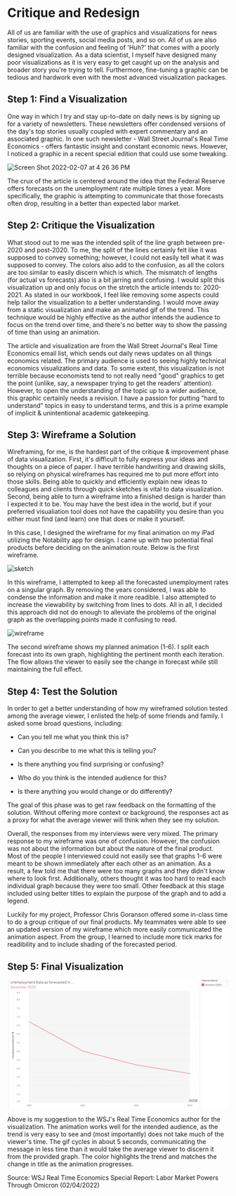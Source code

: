 # Critique and Redesign 

All of us are familiar with the use of graphics and visualizations for news stories, sporting events, social media posts, and so on. All of us are also familiar with the confusion and feeling of 'Huh?' that comes with a poorly designed visualization. As a data scientist, I myself have designed many poor visualizations as  it is very easy to get caught up on the analysis and broader story you're trying to tell. Furthermore, fine-tuning a graphic can be tedious and hardwork even with the most advanced visualization packages. 

## Step 1: Find a Visualization 

One way in which I try and stay up-to-date on daily news is by signing up for a variety of newsletters. These newsletters offer condensed versions of the day's top stories usually coupled with expert commentary and an associated graphic. In one such newsletter -  Wall Street Journal's Real Time Economics - offers fantastic insight and constant economic news. However, I noticed a graphic in a recent special edition that could use some tweaking. 

<img width="795" alt="Screen Shot 2022-02-07 at 4 26 36 PM" src="https://user-images.githubusercontent.com/39040541/152874751-ded71c0f-200a-4126-9ebd-c7ca4ef99b88.png">

The crux of the article is centered around the idea that the Federal Reserve offers forecasts on the unemployment rate multiple times a year. More specifically, the graphic is attempting to communicate that those forecasts often drop, resulting in a better than expected labor market. 

## Step 2: Critique the Visualization 

What stood out to me was the intended split of the line graph between pre-2020 and post-2020. To me, the split of the lines certainly felt like it was supposed to convey something; however, I could not easily tell what it was supposed to convey. The colors also add to the confusion, as all the colors are too similar to easily discern which is which. The mismatch of lengths (for actual vs forecasts) also is a bit jarring and confusing. I would split this visualization up and only focus on the stretch the article intends to: 2020-2021. As stated in our workbook, I feel like removing some aspects could help tailor the visualization to a better understanding. I would move away from a static visualization and make an animated gif of the trend. This technique would be highly effective as the author intends the audience to focus on the trend over time, and there's no better way to show the passing of time than using an animation. 

The article and visualization are from the Wall Street Journal's Real Time Economics email list, which sends out daily news updates on all things economics related. The primary audience is used to seeing highly technical economics visualizations and data. To some extent, this visualization is not terrible because economists tend to not really need "good" graphics to get the point (unlike, say, a newspaper trying to get the readers' attention). However, to open the understanding of the topic up to a wider audience, this graphic certainly needs a revision. I have a passion for putting "hard to understand" topics in easy to understand terms, and this is a prime example of implicit & unintentional academic gatekeeping.  

## Step 3: Wireframe a Solution 

Wireframing, for me, is the hardest part of the critique & improvement phase of data visualization. First, it's difficult to fully express your ideas and thoughts on a piece of paper. I have terrible handwriting and drawing skills, so relying on physical wireframes has required me to put more effort into those skills. Being able to quickly and efficiently explain new ideas to colleagues and clients through quick sketches is vital to data visualization. Second, being able to turn a wireframe into a finished design is harder than I expected it to be. You may have the best idea in the world, but if your preferred visualiation tool does not have the capability you desire than you either must find (and learn) one that does or make it yourself. 

In this case, I designed the wireframe for my final animation on my iPad utilizing the Notability app for design. I came up with two potential final products before deciding on the animation route. Below is the first wireframe. 

![sketch](https://user-images.githubusercontent.com/39040541/152876107-af92f336-f7e0-4ce5-bcdd-50261790a7f3.jpeg)

In this wireframe, I attempted to keep all the forecasted unemployment rates on a singular graph. By removing the years considered, I was able to condense the information and make it more readible. I also attempted to increase the viewability by switching from lines to dots. All in all, I decided this approach did not do enough to alleviate the problems of the original graph as the overlapping points made it confusing to read. 

![wireframe](https://user-images.githubusercontent.com/39040541/152876306-24ffc759-6712-4374-b162-f8d54b1c8446.jpeg)

The second wireframe shows my planned animation (1-6). I split each forecast into its own graph, highlighting the pertinent month each iteration. The flow allows the viewer to easily see the change in forecast while still maintaining the full effect. 

## Step 4: Test the Solution 

In order to get a better understanding of how my wireframed solution tested among the average viewer, I enlisted the help of some friends and family. I asked some broad questions, including: 

- Can you tell me what you think this is?

- Can you describe to me what this is telling you?

- Is there anything you find surprising or confusing?

- Who do you think is the intended audience for this?

- Is there anything you would change or do differently?

The goal of this phase was to get raw feedback on the formatting of the solution. Without offering more context or background, the responses act as a proxy for what the average viewer will think when they see my solution. 

Overall, the responses from my interviews were very mixed. The primary response to my wireframe was one of confusion. However, the confusion was not about the information but about the nature of the final product. Most of the people I interviewed could not easily see that graphs 1-6 were meant to be shown immediately after each other as an animation. As a result, a few told me that there were too many graphs and they didn't know where to look first. Additionally, others thought it was too hard to read each individual graph because they were too small. Other feedback at this stage included using better titles to explain the purpose of the graph and to add a legend. 

Luckily for my project, Professor Chris Goranson offered some in-class time to do a group critique of our final products. My teammates were able to see an updated version of my wireframe which more easily communicated the animation aspect. From the group, I learned to include more tick marks for readibility and to include shading of the forecasted period. 

## Step 5: Final Visualization 

![](img/forecasts.gif)

Above is my suggestion to the WSJ's Real Time Economics author for the visualization. The animation works well for the intended audience, as the trend is very easy to see and (most importantly) does not take much of the viewer's time. The gif cycles in about 5 seconds, communicating the message in less time than it would take the average viewer to discern it from the provided graph. The color highlights the trend and matches the change in title as the animation progresses. 

Source: WSJ Real Time Economics Special Report: Labor Market Powers Through Omicron (02/04/2022) 

